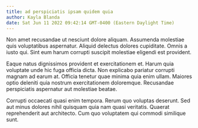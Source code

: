 ```yaml
---
title: ad perspiciatis ipsam quidem quia
author: Kayla Blanda
date: Sat Jun 11 2022 09:42:14 GMT-0400 (Eastern Daylight Time)
---
```

Non amet recusandae ut nesciunt dolore aliquam. Assumenda molestiae quis voluptatibus aspernatur. Aliquid delectus dolores cupiditate. Omnis a iusto qui. Sint eum harum corrupti suscipit molestiae eligendi est provident.

 Eaque natus dignissimos provident et exercitationem et. Harum quia voluptate unde hic fuga officia dicta. Non explicabo pariatur corrupti magnam ad earum at. Officia tenetur quae minima quia enim ullam. Maiores optio deleniti quia nostrum exercitationem doloremque. Recusandae perspiciatis aspernatur aut molestiae beatae.

 Corrupti occaecati quasi enim tempora. Rerum quo voluptas deserunt. Sed aut minus dolores nihil quisquam quia nam quasi veritatis. Quaerat reprehenderit aut architecto. Cum quo voluptatem qui commodi similique sunt.